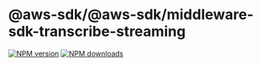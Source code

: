 # @aws-sdk/@aws-sdk/middleware-sdk-transcribe-streaming

[![NPM version](https://img.shields.io/npm/v/@aws-sdk/@aws-sdk/middleware-sdk-transcribe-streaming/rc.svg)](https://www.npmjs.com/package/@aws-sdk/@aws-sdk/middleware-sdk-transcribe-streaming)
[![NPM downloads](https://img.shields.io/npm/dm/@aws-sdk/@aws-sdk/middleware-sdk-transcribe-streaming.svg)](https://www.npmjs.com/package/@aws-sdk/@aws-sdk/middleware-sdk-transcribe-streaming)
